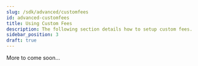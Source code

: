 ```yaml
---
slug: /sdk/advanced/customfees
id: advanced-customfees
title: Using Custom Fees
description: The following section details how to setup custom fees.
sidebar_position: 3
draft: true
---
```


More to come soon...